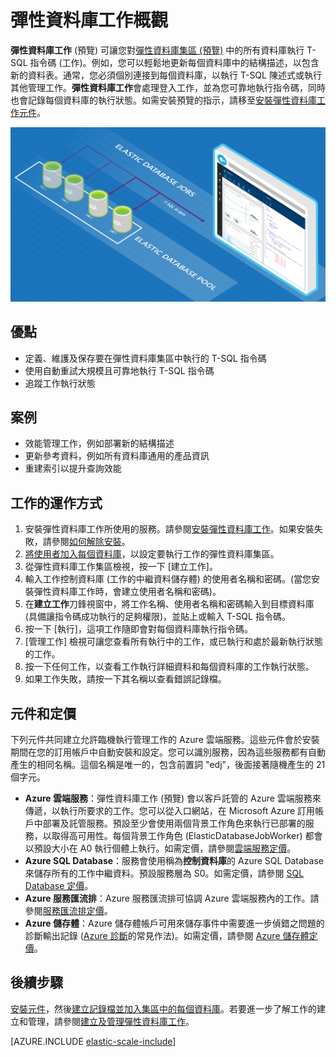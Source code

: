 <properties 
	title="Elastic database jobs overview" 
	pageTitle="彈性資料庫工作概觀" 
	description="說明彈性資料庫工作服務" 
	metaKeywords="azure sql database elastic databases" 
	services="sql-database" documentationCenter=""  
	manager="jeffreyg" 
	authors="sidneyh"/>

<tags 
	ms.service="sql-database" 
	ms.workload="sql-database" 
	ms.tgt_pltfrm="na" 
	ms.devlang="na" 
	ms.topic="article" 
	ms.date="06/18/2015" 
	ms.author="sidneyh" />

# 彈性資料庫工作概觀

**彈性資料庫工作** (預覽) 可讓您對[彈性資料庫集區 (預覽)](sql-database-elastic-pool.md) 中的所有資料庫執行 T-SQL 指令碼 (工作)。例如，您可以輕鬆地更新每個資料庫中的結構描述，以包含新的資料表。通常，您必須個別連接到每個資料庫，以執行 T-SQL 陳述式或執行其他管理工作。**彈性資料庫工作**會處理登入工作，並為您可靠地執行指令碼，同時也會記錄每個資料庫的執行狀態。如需安裝預覽的指示，請移至[安裝彈性資料庫工作元件](sql-database-elastic-jobs-service-installation.md)。

![彈性資料庫工作服務][1]

## 優點

* 定義、維護及保存要在彈性資料庫集區中執行的 T-SQL 指令碼
* 使用自動重試大規模且可靠地執行 T-SQL 指令碼
* 追蹤工作執行狀態

## 案例

* 效能管理工作，例如部署新的結構描述
* 更新參考資料，例如所有資料庫通用的產品資訊
* 重建索引以提升查詢效能

## 工作的運作方式

1.	安裝彈性資料庫工作所使用的服務。請參閱[安裝彈性資料庫工作](sql-database-elastic-jobs-service-installation.md)。如果安裝失敗，請參閱[如何解除安裝](sql-database-elastic-jobs-uninstall.md)。
2.	[將使用者加入每個資料庫](sql-database-elastic-jobs-add-logins-to-dbs.md)，以設定要執行工作的彈性資料庫集區。
3.	從彈性資料庫工作集區檢視，按一下 [建立工作]。
4.	輸入工作控制資料庫 (工作的中繼資料儲存體) 的使用者名稱和密碼。(當您安裝彈性資料庫工作時，會建立使用者名稱和密碼)。
5.	在**建立工作**刀鋒視窗中，將工作名稱、使用者名稱和密碼輸入到目標資料庫 (具備讓指令碼成功執行的足夠權限)，並貼上或輸入 T-SQL 指令碼。
6.	按一下 [執行]，這項工作隨即會對每個資料庫執行指令碼。
7.	[管理工作] 檢視可讓您查看所有執行中的工作，或已執行和處於最新執行狀態的工作。
8.	按一下任何工作，以查看工作執行詳細資料和每個資料庫的工作執行狀態。
9.	如果工作失敗，請按一下其名稱以查看錯誤記錄檔。

## 元件和定價 

下列元件共同建立允許臨機執行管理工作的 Azure 雲端服務。這些元件會於安裝期間在您的訂用帳戶中自動安裝和設定。您可以識別服務，因為這些服務都有自動產生的相同名稱。這個名稱是唯一的，包含前置詞 "edj"，後面接著隨機產生的 21 個字元。

* **Azure 雲端服務**：彈性資料庫工作 (預覽) 會以客戶託管的 Azure 雲端服務來傳遞，以執行所要求的工作。您可以從入口網站，在 Microsoft Azure 訂用帳戶中部署及託管服務。預設至少會使用兩個背景工作角色來執行已部署的服務，以取得高可用性。每個背景工作角色 (ElasticDatabaseJobWorker) 都會以預設大小在 A0 執行個體上執行。如需定價，請參閱[雲端服務定價](http://azure.microsoft.com/pricing/details/cloud-services/)。 
* **Azure SQL Database**：服務會使用稱為**控制資料庫**的 Azure SQL Database 來儲存所有的工作中繼資料。預設服務層為 S0。如需定價，請參閱 [SQL Database 定價](http://azure.microsoft.com/pricing/details/sql-database/)。
* **Azure 服務匯流排**：Azure 服務匯流排可協調 Azure 雲端服務內的工作。請參閱[服務匯流排定價](http://azure.microsoft.com/pricing/details/service-bus/)。
* **Azure 儲存體**：Azure 儲存體帳戶可用來儲存事件中需要進一步偵錯之問題的診斷輸出記錄 ([Azure 診斷](../cloud-services-dotnet-diagnostics.md)的常見作法)。如需定價，請參閱 [Azure 儲存體定價](http://azure.microsoft.com/pricing/details/storage/)。

## 後續步驟
[安裝元件](sql-database-elastic-jobs-service-installation.md)，然後[建立記錄檔並加入集區中的每個資料庫](sql-database-elastic-jobs-add-logins-to-dbs.md)。若要進一步了解工作的建立和管理，請參閱[建立及管理彈性資料庫工作](sql-database-elastic-jobs-create-and-manage.md)。

[AZURE.INCLUDE [elastic-scale-include](../../includes/elastic-scale-include.md)]

<!--Image references-->
[1]: ./media/sql-database-elastic-jobs-overview/elastic-jobs.png
<!--anchors-->

<!---HONumber=58_postMigration-->